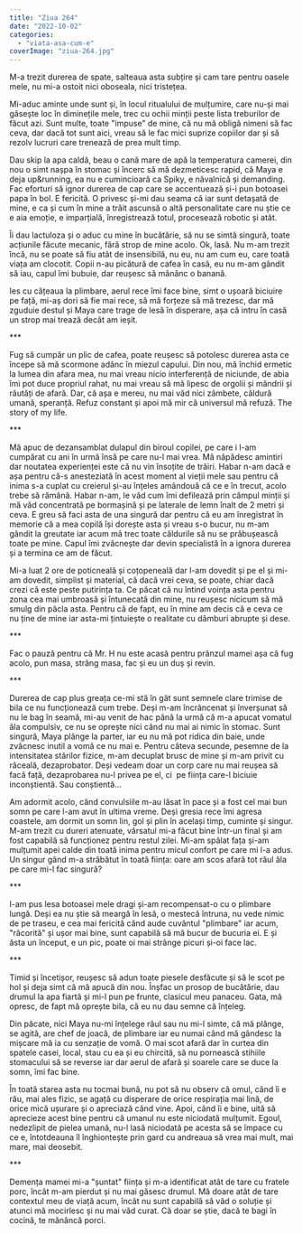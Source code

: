 ```yaml
---
title: "Ziua 264"
date: "2022-10-02"
categories: 
  - "viata-asa-cum-e"
coverImage: "ziua-264.jpg"
---
```


M-a trezit durerea de spate, salteaua asta subțire și cam tare pentru oasele mele, nu mi-a ostoit nici oboseala, nici tristețea.

Mi-aduc aminte unde sunt și, în locul ritualului de mulțumire, care nu-și mai găsește loc în diminețile mele, trec cu ochii minții peste lista treburilor de făcut azi. Sunt multe, toate "impuse" de mine, că nu mă obligă nimeni să fac ceva, dar dacă tot sunt aici, vreau să le fac mici suprize copiilor dar și să rezolv lucruri care trenează de prea mult timp.

Dau skip la apa caldă, beau o cană mare de apă la temperatura camerei, din nou o simt nașpa în stomac și încerc să mă dezmeticesc rapid, că Maya e deja up&running, ea nu e cumincioară ca Spiky, e năvalnică și demanding. Fac eforturi să ignor durerea de cap care se accentuează și-i pun botoasei papa în bol. E fericită. O privesc și-mi dau seama că iar sunt detașată de mine, e ca și cum în mine a trăit ascunsă o altă personalitate care nu știe ce e aia emoție, e imparțială, înregistrează totul, procesează robotic și atât.

Îi dau lactuloza și o aduc cu mine în bucătărie, să nu se simtă singură, toate acțiunile făcute mecanic, fără strop de mine acolo. Ok, lasă. Nu m-am trezit încă, nu se poate să fiu atât de insensibilă, nu eu, nu am cum eu, care toată viața am clocotit. Copii n-au picătură de cafea în casă, eu nu m-am gândit să iau, capul îmi bubuie, dar reușesc să mănânc o banană.

Ies cu cățeaua la plimbare, aerul rece îmi face bine, simt o ușoară biciuire pe față, mi-aș dori să fie mai rece, să mă forțeze să mă trezesc, dar mă zguduie destul și Maya care trage de lesă în disperare, așa că intru în casă un strop mai trează decât am ieșit.

\*\*\*

Fug să cumpăr un plic de cafea, poate reușesc să potolesc durerea asta ce începe să mă scormone adânc în miezul capului. Din nou, mă închid ermetic la lumea din afara mea, nu mai vreau nicio interferență de niciunde, de abia îmi pot duce propriul rahat, nu mai vreau să mă lipesc de orgolii și mândrii și răutăți de afară. Dar, că așa e mereu, nu mai văd nici zâmbete, căldură umană, speranță. Refuz constant și apoi mă mir că universul mă refuză. The story of my life.

\*\*\*

Mă apuc de dezansamblat dulapul din biroul copilei, pe care i l-am cumpărat cu ani în urmă însă pe care nu-l mai vrea. Mă năpădesc amintiri dar noutatea experienței este că nu vin însoțite de trăiri. Habar n-am dacă e așa pentru că-s anesteziată în acest moment al vieții mele sau pentru că inima s-a cuplat cu creierul și-au înțeles amândouă că ce e în trecut, acolo trebe să rămână. Habar n-am, le văd cum îmi defilează prin câmpul minții și mă văd concentrată pe bormașină și pe laterale de lemn înalt de 2 metri și ceva. E greu să faci asta de una singură dar pentru că eu am înregistrat în memorie că a mea copilă își dorește asta și vreau s-o bucur, nu m-am gândit la greutate iar acum mă trec toate căldurile să nu se prăbușească toate pe mine. Capul îmi zvâcnește dar devin specialistă în a ignora durerea și a termina ce am de făcut. 

Mi-a luat 2 ore de poticneală și coțopeneală dar l-am dovedit și pe el și mi-am dovedit, simplist și material, că dacă vrei ceva, se poate, chiar dacă crezi că este peste putirința ta. Ce păcat că nu întind voința asta pentru zona cea mai umbroasă și întunecată din mine, nu reușesc nicicum să mă smulg din pâcla asta. Pentru că de fapt, eu în mine am decis că e ceva ce nu ține de mine iar asta-mi țintuiește o realitate cu dâmburi abrupte și dese.

\*\*\*

Fac o pauză pentru că Mr. H nu este acasă pentru prânzul mamei așa că fug acolo, pun masa, strâng masa, fac și eu un duș și revin. 

\*\*\*

Durerea de cap plus greața ce-mi stă în gât sunt semnele clare trimise de bila ce nu funcționează cum trebe. Deși m-am încrâncenat și înverșunat să nu le bag în seamă, mi-au venit de hac până la urmă că m-a apucat vomatul ăla compulsiv, ce nu se oprește nici când nu mai ai nimic în stomac. Sunt singură, Maya plânge la parter, iar eu nu mă pot ridica din baie, unde zvâcnesc inutil a vomă ce nu mai e. Pentru câteva secunde, pesemne de la intensitatea stărilor fizice, m-am decuplat brusc de mine și m-am privit cu răceală, dezaprobator. Deși vedeam doar un corp care nu mai reușea să facă față, dezaprobarea nu-l privea pe el, ci  pe ființa care-l biciuie inconștientă. Sau conștientă…

Am adormit acolo, când convulsiile m-au lăsat în pace și a fost cel mai bun somn pe care l-am avut în ultima vreme. Deși gresia rece îmi agresa coastele, am dormit un somn lin, gol și plin în același timp, cuminte și singur. M-am trezit cu dureri atenuate, vărsatul mi-a făcut bine într-un final și am fost capabilă să funcționez pentru restul zilei. Mi-am spălat fața și-am mulțumit apei calde din toată inima pentru micul confort pe care mi l-a adus. Un singur gând m-a străbătut în toată ființa: oare am scos afară tot răul ăla pe care mi-l fac singură?

\*\*\*

I-am pus lesa botoasei mele dragi și-am recompensat-o cu o plimbare lungă. Deși ea nu știe să meargă în lesă, o mestecă întruna, nu vede nimic de pe traseu, e cea mai fericită când aude cuvântul "plimbare" iar acum, "răcorită" și ușor mai bine, sunt capabilă să mă bucur de bucuria ei. E și ăsta un început, e un pic, poate oi mai strânge picuri și-oi face lac.

\*\*\*

Timid și încetișor, reușesc să adun toate piesele desfăcute și să le scot pe hol și deja simt că mă apucă din nou. Înșfac un prosop de bucătărie, dau drumul la apa fiartă și mi-l pun pe frunte, clasicul meu panaceu. Gata, mă opresc, de fapt mă oprește bila, că eu nu dau semne că înțeleg.

Din păcate, nici Maya nu-mi înțelege răul sau nu mi-l simte, că mă plânge, se agită, are chef de joacă, de plimbare iar eu numai când mă gândesc la mișcare mă ia cu senzație de vomă. O mai scot afară dar în curtea din spatele casei, local, stau cu ea și eu chircită, să nu pornească stihiile stomacului să se reverse iar dar aerul de afară și soarele care se duce la somn, îmi fac bine. 

În toată starea asta nu tocmai bună, nu pot să nu observ că omul, când îi e rău, mai ales fizic, se agață cu disperare de orice respirația mai lină, de orice mică ușurare și o apreciază când vine. Apoi, când îi e bine, uită să aprecieze acest bine pentru că umanul nu este niciodată mulțumit. Egoul, nedezlipit de pielea umană, nu-l lasă niciodată pe acesta să se împace cu ce e, întotdeauna îl înghiontește prin gard cu andreaua să vrea mai mult, mai mare, mai deosebit. 

\*\*\*

Demența mamei mi-a "șuntat" ființa și m-a identificat atât de tare cu fratele porc, încât m-am pierdut și nu mai găsesc drumul. Mă doare atât de tare contextul meu de viață acum, încât nu sunt capabilă să văd o soluție și atunci mă mocirlesc și nu mai văd curat. Că doar se știe, dacă te bagi în cocină, te mănâncă porci.
